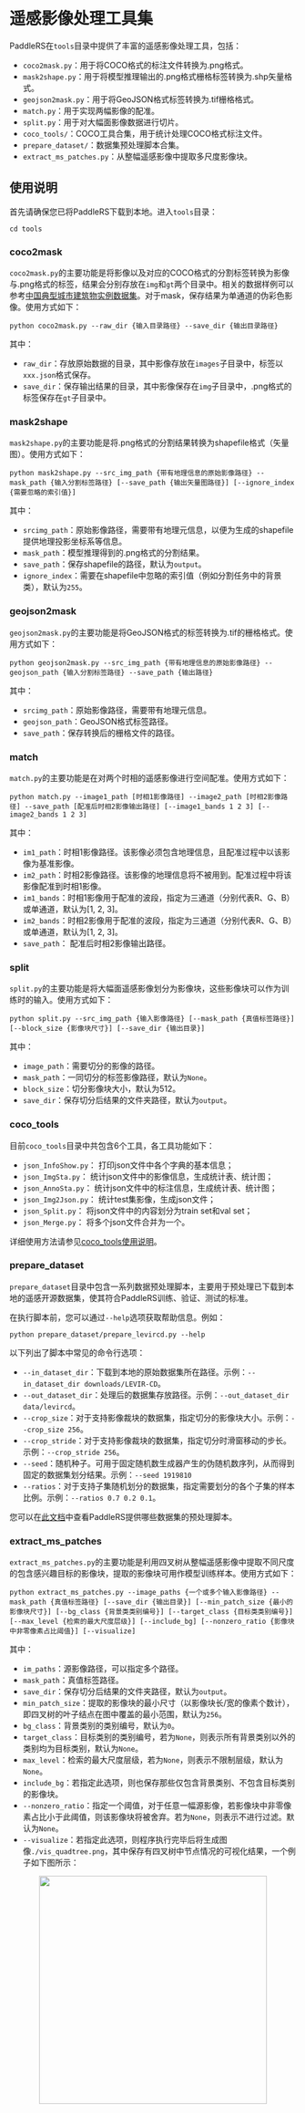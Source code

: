 # 遥感影像处理工具集

PaddleRS在`tools`目录中提供了丰富的遥感影像处理工具，包括：

- `coco2mask.py`：用于将COCO格式的标注文件转换为.png格式。
- `mask2shape.py`：用于将模型推理输出的.png格式栅格标签转换为.shp矢量格式。
- `geojson2mask.py`：用于将GeoJSON格式标签转换为.tif栅格格式。
- `match.py`：用于实现两幅影像的配准。
- `split.py`：用于对大幅面影像数据进行切片。
- `coco_tools/`：COCO工具合集，用于统计处理COCO格式标注文件。
- `prepare_dataset/`：数据集预处理脚本合集。
- `extract_ms_patches.py`：从整幅遥感影像中提取多尺度影像块。

## 使用说明

首先请确保您已将PaddleRS下载到本地。进入`tools`目录：

```shell
cd tools
```

### coco2mask

`coco2mask.py`的主要功能是将影像以及对应的COCO格式的分割标签转换为影像与.png格式的标签，结果会分别存放在`img`和`gt`两个目录中。相关的数据样例可以参考[中国典型城市建筑物实例数据集](https://www.scidb.cn/detail?dataSetId=806674532768153600&dataSetType=journal)。对于mask，保存结果为单通道的伪彩色影像。使用方式如下：

```shell
python coco2mask.py --raw_dir {输入目录路径} --save_dir {输出目录路径}
```

其中：

- `raw_dir`：存放原始数据的目录，其中影像存放在`images`子目录中，标签以`xxx.json`格式保存。
- `save_dir`：保存输出结果的目录，其中影像保存在`img`子目录中，.png格式的标签保存在`gt`子目录中。

### mask2shape

`mask2shape.py`的主要功能是将.png格式的分割结果转换为shapefile格式（矢量图）。使用方式如下：

```shell
python mask2shape.py --src_img_path {带有地理信息的原始影像路径} --mask_path {输入分割标签路径} [--save_path {输出矢量图路径}] [--ignore_index {需要忽略的索引值}]
```

其中：

- `srcimg_path`：原始影像路径，需要带有地理元信息，以便为生成的shapefile提供地理投影坐标系等信息。
- `mask_path`：模型推理得到的.png格式的分割结果。
- `save_path`：保存shapefile的路径，默认为`output`。
- `ignore_index`：需要在shapefile中忽略的索引值（例如分割任务中的背景类），默认为`255`。

### geojson2mask

`geojson2mask.py`的主要功能是将GeoJSON格式的标签转换为.tif的栅格格式。使用方式如下：

```shell
python geojson2mask.py --src_img_path {带有地理信息的原始影像路径} --geojson_path {输入分割标签路径} --save_path {输出路径}
```

其中：

- `srcimg_path`：原始影像路径，需要带有地理元信息。
- `geojson_path`：GeoJSON格式标签路径。
- `save_path`：保存转换后的栅格文件的路径。

### match

`match.py`的主要功能是在对两个时相的遥感影像进行空间配准。使用方式如下：

```shell
python match.py --image1_path [时相1影像路径] --image2_path [时相2影像路径] --save_path [配准后时相2影像输出路径] [--image1_bands 1 2 3] [--image2_bands 1 2 3]
```

其中：

- `im1_path`：时相1影像路径。该影像必须包含地理信息，且配准过程中以该影像为基准影像。
- `im2_path`：时相2影像路径。该影像的地理信息将不被用到。配准过程中将该影像配准到时相1影像。
- `im1_bands`：时相1影像用于配准的波段，指定为三通道（分别代表R、G、B）或单通道，默认为[1, 2, 3]。
- `im2_bands`：时相2影像用于配准的波段，指定为三通道（分别代表R、G、B）或单通道，默认为[1, 2, 3]。
- `save_path`： 配准后时相2影像输出路径。

### split

`split.py`的主要功能是将大幅面遥感影像划分为影像块，这些影像块可以作为训练时的输入。使用方式如下：

```shell
python split.py --src_img_path {输入影像路径} [--mask_path {真值标签路径}] [--block_size {影像块尺寸}] [--save_dir {输出目录}]
```

其中：

- `image_path`：需要切分的影像的路径。
- `mask_path`：一同切分的标签影像路径，默认为`None`。
- `block_size`：切分影像块大小，默认为512。
- `save_dir`：保存切分后结果的文件夹路径，默认为`output`。

### coco_tools

目前`coco_tools`目录中共包含6个工具，各工具功能如下：

- `json_InfoShow.py`：    打印json文件中各个字典的基本信息；
- `json_ImgSta.py`：      统计json文件中的影像信息，生成统计表、统计图；
- `json_AnnoSta.py`：     统计json文件中的标注信息，生成统计表、统计图；
- `json_Img2Json.py`：    统计test集影像，生成json文件；
- `json_Split.py`：       将json文件中的内容划分为train set和val set；
- `json_Merge.py`：       将多个json文件合并为一个。

详细使用方法请参见[coco_tools使用说明](coco_tools.md)。

### prepare_dataset

`prepare_dataset`目录中包含一系列数据预处理脚本，主要用于预处理已下载到本地的遥感开源数据集，使其符合PaddleRS训练、验证、测试的标准。

在执行脚本前，您可以通过`--help`选项获取帮助信息。例如：

```shell
python prepare_dataset/prepare_levircd.py --help
```

以下列出了脚本中常见的命令行选项：

- `--in_dataset_dir`：下载到本地的原始数据集所在路径。示例：`--in_dataset_dir downloads/LEVIR-CD`。
- `--out_dataset_dir`：处理后的数据集存放路径。示例：`--out_dataset_dir data/levircd`。
- `--crop_size`：对于支持影像裁块的数据集，指定切分的影像块大小。示例：`--crop_size 256`。
- `--crop_stride`：对于支持影像裁块的数据集，指定切分时滑窗移动的步长。示例：`--crop_stride 256`。
- `--seed`：随机种子。可用于固定随机数生成器产生的伪随机数序列，从而得到固定的数据集划分结果。示例：`--seed 1919810`
- `--ratios`：对于支持子集随机划分的数据集，指定需要划分的各个子集的样本比例。示例：`--ratios 0.7 0.2 0.1`。

您可以在[此文档](https://github.com/PaddlePaddle/PaddleRS/blob/develop/docs/intro/data_prep.md)中查看PaddleRS提供哪些数据集的预处理脚本。

### extract_ms_patches

`extract_ms_patches.py`的主要功能是利用四叉树从整幅遥感影像中提取不同尺度的包含感兴趣目标的影像块，提取的影像块可用作模型训练样本。使用方式如下：

```shell
python extract_ms_patches.py --image_paths {一个或多个输入影像路径} --mask_path {真值标签路径} [--save_dir {输出目录}] [--min_patch_size {最小的影像块尺寸}] [--bg_class {背景类类别编号}] [--target_class {目标类类别编号}] [--max_level {检索的最大尺度层级}] [--include_bg] [--nonzero_ratio {影像块中非零像素占比阈值}] [--visualize]
```

其中：

- `im_paths`：源影像路径，可以指定多个路径。
- `mask_path`：真值标签路径。
- `save_dir`：保存切分后结果的文件夹路径，默认为`output`。
- `min_patch_size`：提取的影像块的最小尺寸（以影像块长/宽的像素个数计），即四叉树的叶子结点在图中覆盖的最小范围，默认为`256`。
- `bg_class`：背景类别的类别编号，默认为`0`。
- `target_class`：目标类别的类别编号，若为`None`，则表示所有背景类别以外的类别均为目标类别，默认为`None`。
- `max_level`：检索的最大尺度层级，若为`None`，则表示不限制层级，默认为`None`。
- `include_bg`：若指定此选项，则也保存那些仅包含背景类别、不包含目标类别的影像块。
- `--nonzero_ratio`：指定一个阈值，对于任意一幅源影像，若影像块中非零像素占比小于此阈值，则该影像块将被舍弃。若为`None`，则表示不进行过滤。默认为`None`。
- `--visualize`：若指定此选项，则程序执行完毕后将生成图像`./vis_quadtree.png`，其中保存有四叉树中节点情况的可视化结果，一个例子如下图所示：

<div align="center">
<img src="https://user-images.githubusercontent.com/21275753/189264850-f94b3d7b-c631-47b1-9833-0800de2ccf54.png"  width = "400" />  
</div>
